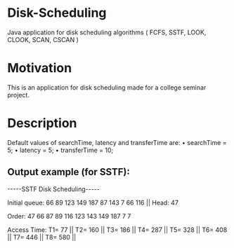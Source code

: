# Disk-Scheduling
Java application for disk scheduling algorithms ( FCFS, SSTF, LOOK, CLOOK, SCAN, CSCAN )

# Motivation
This is an application for disk scheduling made for a college seminar project.

# Description
Default values of searchTime, latency and transferTime are:
	• searchTime = 5;
	• latency = 5;
	• transferTime = 10;

## Output example (for SSTF):

-----SSTF Disk Scheduling-----

Initial queue: 66 89 123 149 187 87 143 7 66 116  || Head: 47

Order: 47 66 87 89 116 123 143 149 187 7 7 

Access Time: T1= 77 || T2= 160 || T3= 186 || T4= 287 || T5= 328 || T6= 408 || T7= 446 || T8= 580 ||
